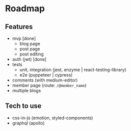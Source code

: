 # Roadmap

## Features
- mvp [done]
  - blog page
  - post page
  - post editing
- auth (jwt) [done]
- tests
  - unit, integration (jest, enzyme | react-testing-library)
  - e2e (puppeteer | cypress)
- comments (with medium-editor)
- member page (route: `/@member_name`)
- multiple blogs

## Tech to use

- css-in-js (emotion, styled-components)
- graphql (apollo)
